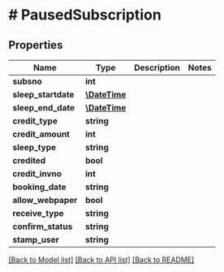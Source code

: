 # # PausedSubscription

## Properties

Name | Type | Description | Notes
------------ | ------------- | ------------- | -------------
**subsno** | **int** |  | 
**sleep_startdate** | [**\DateTime**](\DateTime.md) |  | 
**sleep_end_date** | [**\DateTime**](\DateTime.md) |  | 
**credit_type** | **string** |  | 
**credit_amount** | **int** |  | 
**sleep_type** | **string** |  | 
**credited** | **bool** |  | 
**credit_invno** | **int** |  | 
**booking_date** | **string** |  | 
**allow_webpaper** | **bool** |  | 
**receive_type** | **string** |  | 
**confirm_status** | **string** |  | 
**stamp_user** | **string** |  | 

[[Back to Model list]](../../README.md#documentation-for-models) [[Back to API list]](../../README.md#documentation-for-api-endpoints) [[Back to README]](../../README.md)


